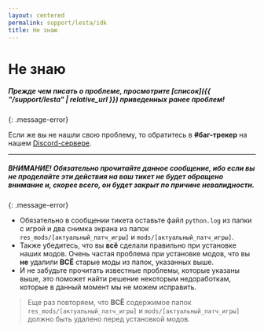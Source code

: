 ```yaml
---
layout: centered
permalink: support/lesta/idk
title: Не знаю
---
```


# Не знаю

##### Прежде чем писать о проблеме, просмотрите [список]({{ "/support/lesta" | relative_url }}) приведенных ранее проблем!
{: .message-error}

Если же вы не нашли свою проблему, то обратитесь в **#баг-трекер** на нашем [Discord-сервере](https://discord.gg/36mrMDeFMJ).

---

##### ВНИМАНИЕ! Обязательно прочитайте данное сообщение, ибо если вы __не__ проделайте эти действия на ваш тикет не будет обращено внимание и, скорее всего, он будет закрыт по причине невалидности.
{: .message-error}

- Обязательно в сообщении тикета оставьте файл `python.log` из папки с игрой и два снимка экрана из папок `res_mods/[актуальный_патч_игры]` и `mods/[актуальный_патч_игры]`.
- Также убедитесь, что вы __всё__ сделали правильно при установке наших модов. Очень частая проблема при установке модов, что вы __не__ удалили __ВСЁ__ старые моды из папок, указанных выше.
- И не забудьте прочитать известные проблемы, которые указаны выше, это поможет найти решение некоторым недоработкам, которые в данный момент мы не можем исправить.

> Еще раз повторяем, что __ВСЁ__ содержимое папок `res_mods/[актуальный_патч_игры]` и `mods/[актуальный_патч_игры]` должно быть удалено перед установкой модов.